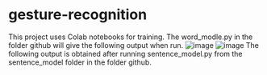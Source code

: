 # gesture-recognition
This project uses Colab notebooks for training.
The word_modle.py in the folder github will give the following output when run.
![image](https://github.com/user-attachments/assets/fcbad89e-7243-4a8f-936b-823fea1b3ac0)
![image](https://github.com/user-attachments/assets/3b7f1b4b-857a-4756-a871-a04ecfcbb666)
The following output is obtained after running sentence_model.py from the sentence_model folder in the folder github.
